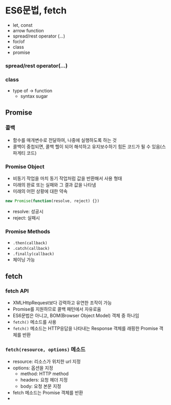# ES6문법, fetch

- let, const
- arrow function
- spread/rest operator (…)
- for/of
- class
- promise

### spread/rest operator(…)

### class

- type of → function
    - syntax sugar
    

## Promise

### 콜백

- 함수를 매개변수로 전달하여, 나중에 실행하도록 하는 것
- 콜백이 중첩되면, 콜백 헬이 되어 해석하고 유지보수하기 힘든 코드가 될 수 있음(스파게티 코드)

### Promise Object

- 비동기 작업을 마치 동기 작업처럼 값을 반환해서 사용 형태
- 미래의 완료 또는 실패와 그 결과 값을 나타냄
- 미래의 어떤 상황에 대한 약속

```jsx
new Promise(function(resolve, reject) {})
```

- resolve: 성공시
- reject: 실패시

### Promise Methods

- `.then(callback)`
- `.catch(callback)`
- `.finally(callback)`
- 체이닝 가능

## fetch

### fetch API

- XMLHttpRequest보다 강력하고 유연한 조작이 가능
- Promise를 지원하므로 콜백 패턴에서 자유로움
- ES6문법은 아니고, BOM(Browser Object Model) 객체 중 하나임
- `fetch()` 메소드를 사용
- `fetch()` 메소드는 HTTP응답을 나타내는 Response 객체를 래핑한 Promise 객체를 반환

### `fetch(resource, options)` 메소드

- resource: 리소스가 위치한 url 지정
- options: 옵션을 지정
    - method: HTTP method
    - headers: 요청 헤더 지정
    - body: 요청 본문 지정
- fetch 메소드는 Promise 객체를 반환
-